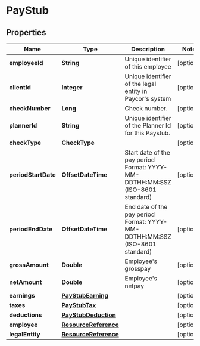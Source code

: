 

# PayStub


## Properties

| Name | Type | Description | Notes |
|------------ | ------------- | ------------- | -------------|
|**employeeId** | **String** | Unique identifier of this employee |  [optional] |
|**clientId** | **Integer** | Unique identifier of the legal entity in Paycor&#39;s system |  [optional] |
|**checkNumber** | **Long** | Check number. |  [optional] |
|**plannerId** | **String** | Unique identifier of the Planner Id for this Paystub. |  [optional] |
|**checkType** | **CheckType** |  |  [optional] |
|**periodStartDate** | **OffsetDateTime** | Start date of the pay period Format: YYYY-MM-DDTHH:MM:SSZ  (ISO-8601 standard)               |  [optional] |
|**periodEndDate** | **OffsetDateTime** | End date of the pay period Format: YYYY-MM-DDTHH:MM:SSZ  (ISO-8601 standard)               |  [optional] |
|**grossAmount** | **Double** | Employee&#39;s grosspay |  [optional] |
|**netAmount** | **Double** | Employee&#39;s netpay |  [optional] |
|**earnings** | [**PayStubEarning**](PayStubEarning.md) |  |  [optional] |
|**taxes** | [**PayStubTax**](PayStubTax.md) |  |  [optional] |
|**deductions** | [**PayStubDeduction**](PayStubDeduction.md) |  |  [optional] |
|**employee** | [**ResourceReference**](ResourceReference.md) |  |  [optional] |
|**legalEntity** | [**ResourceReference**](ResourceReference.md) |  |  [optional] |



